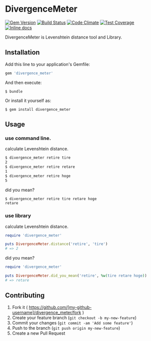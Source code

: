 # DivergenceMeter

[![Gem Version](https://badge.fury.io/rb/divergence_meter.svg)](http://badge.fury.io/rb/divergence_meter)
[![Build Status](https://travis-ci.org/sugamasao/divergence_meter.svg)](https://travis-ci.org/sugamasao/divergence_meter)
[![Code Climate](https://codeclimate.com/github/sugamasao/divergence_meter/badges/gpa.svg)](https://codeclimate.com/github/sugamasao/divergence_meter)
[![Test Coverage](https://codeclimate.com/github/sugamasao/divergence_meter/badges/coverage.svg)](https://codeclimate.com/github/sugamasao/divergence_meter)
[![Inline docs](http://inch-ci.org/github/sugamasao/divergence_meter.svg?branch=master)](http://inch-ci.org/github/sugamasao/divergence_meter)

DivergenceMeter is Levenshtein distance tool and Library.

## Installation

Add this line to your application's Gemfile:

```ruby
gem 'divergence_meter'
```

And then execute:

    $ bundle

Or install it yourself as:

    $ gem install divergence_meter

## Usage

### use command line.

calculate Levenshtein distance.

```sh
$ divergence_meter retire tire
2
$ divergence_meter retire retare
1
$ divergence_meter retire hoge
5
```

did you mean?

```sh
$ divergence_meter retire tire retare hoge
retare
```

### use library

calculate Levenshtein distance.

```ruby
require 'divergence_meter'

puts DivergenceMeter.distance('retire', 'tire')
# => 2
```

did you mean?

```ruby
require 'divergence_meter'

puts DivergenceMeter.did_you_mean('retire', %w(tire retare hoge))
# => retare
```

## Contributing

1. Fork it ( https://github.com/[my-github-username]/divergence_meter/fork )
2. Create your feature branch (`git checkout -b my-new-feature`)
3. Commit your changes (`git commit -am 'Add some feature'`)
4. Push to the branch (`git push origin my-new-feature`)
5. Create a new Pull Request
